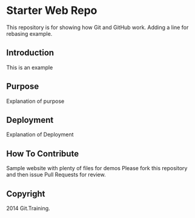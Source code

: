 # Starter Web Repo

This repository is for showing how Git and GitHub work.
Adding a line for rebasing example.

## Introduction 

This is an example

## Purpose

Explanation of purpose

## Deployment

Explanation of Deployment

## How To Contribute

Sample website with plenty of files for demos
Please fork this repository and then issue Pull Requests for review.

## Copyright

2014 Git.Training.